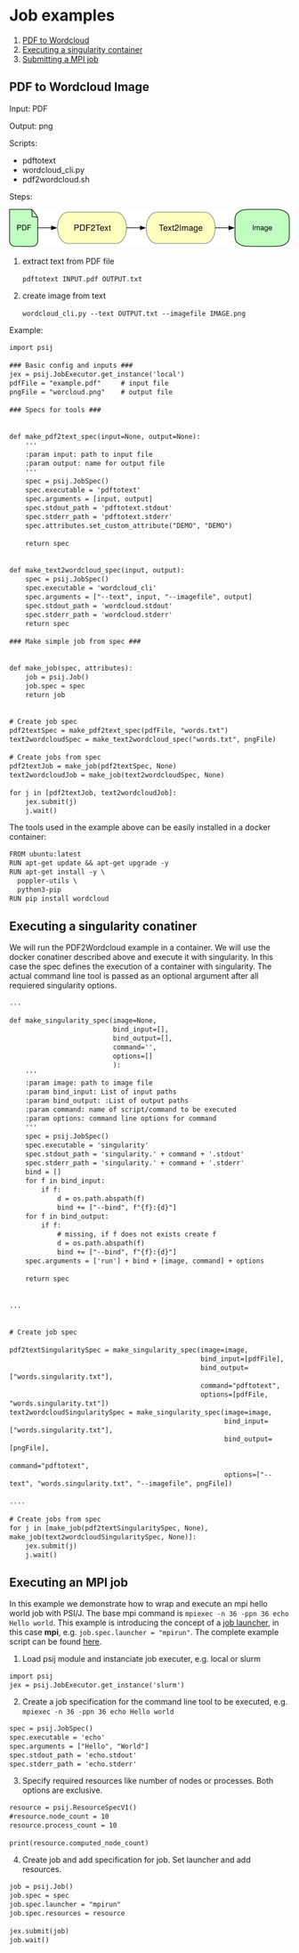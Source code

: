 # Job examples

1. [PDF to Wordcloud](#pdf-to-wordcloud-image)
2. [Executing a singularity container](#executing-a-singularity-conatiner)
3. [Submitting a MPI job](#executing-an-mpi-job)

## PDF to Wordcloud Image

Input: PDF

Output: png

Scripts:
- pdftotext
- wordcloud_cli.py
- pdf2wordcloud.sh

Steps:

![image](../web/images/wordcloud-workflow.svg)

1. extract text from PDF file

    `pdftotext INPUT.pdf OUTPUT.txt`

2. create image from text

    `wordcloud_cli.py --text OUTPUT.txt --imagefile IMAGE.png`

Example:

```
import psij

### Basic config and inputs ###
jex = psij.JobExecutor.get_instance('local')
pdfFile = "example.pdf"     # input file
pngFile = "worcloud.png"    # output file

### Specs for tools ###


def make_pdf2text_spec(input=None, output=None):
    '''
    :param input: path to input file
    :param output: name for output file
    '''
    spec = psij.JobSpec()
    spec.executable = 'pdftotext'
    spec.arguments = [input, output]
    spec.stdout_path = 'pdftotext.stdout'
    spec.stderr_path = 'pdftotext.stderr'
    spec.attributes.set_custom_attribute("DEMO", "DEMO")

    return spec


def make_text2wordcloud_spec(input, output):
    spec = psij.JobSpec()
    spec.executable = 'wordcloud_cli'
    spec.arguments = ["--text", input, "--imagefile", output]
    spec.stdout_path = 'wordcloud.stdout'
    spec.stderr_path = 'wordcloud.stderr'
    return spec

### Make simple job from spec ###


def make_job(spec, attributes):
    job = psij.Job()
    job.spec = spec
    return job


# Create job spec
pdf2textSpec = make_pdf2text_spec(pdfFile, "words.txt")
text2wordcloudSpec = make_text2wordcloud_spec("words.txt", pngFile)

# Create jobs from spec
pdf2textJob = make_job(pdf2textSpec, None)
text2wordcloudJob = make_job(text2wordcloudSpec, None)

for j in [pdf2textJob, text2wordcloudJob]:
    jex.submit(j)
    j.wait()

```


The tools used in the example above can be easily installed in a docker container:

```
FROM ubuntu:latest
RUN apt-get update && apt-get upgrade -y
RUN apt-get install -y \
  poppler-utils \
  python3-pip
RUN pip install wordcloud
```

## Executing a singularity conatiner

We will run the PDF2Wordcloud example in a container. We will use the docker conatiner described above and execute it with singularity. In this case the spec defines the execution of a container with singularity. The actual command line tool is passed as an optional argument after all requiered singularity options.

```
...

def make_singularity_spec(image=None,
                          bind_input=[],
                          bind_output=[],
                          command='',
                          options=[]
                          ):
    '''
    :param image: path to image file
    :param bind_input: List of input paths
    :param bind_output: :List of output paths
    :param command: name of script/command to be executed
    :param options: command line options for command
    '''
    spec = psij.JobSpec()
    spec.executable = 'singularity'
    spec.stdout_path = 'singularity.' + command + '.stdout'
    spec.stderr_path = 'singularity.' + command + '.stderr'
    bind = []
    for f in bind_input:
        if f:
            d = os.path.abspath(f)
            bind += ["--bind", f"{f}:{d}"]
    for f in bind_output:
        if f:
            # missing, if f does not exists create f
            d = os.path.abspath(f)
            bind += ["--bind", f"{f}:{d}"]
    spec.arguments = ['run'] + bind + [image, command] + options

    return spec


...


# Create job spec

pdf2textSingularitySpec = make_singularity_spec(image=image,
                                                bind_input=[pdfFile],
                                                bind_output=["words.singularity.txt"],
                                                command="pdftotext",
                                                options=[pdfFile, "words.singularity.txt"])
text2wordcloudSingularitySpec = make_singularity_spec(image=image,
                                                      bind_input=["words.singularity.txt"],
                                                      bind_output=[pngFile],
                                                      command="pdftotext",
                                                      options=["--text", "words.singularity.txt", "--imagefile", pngFile])

....

# Create jobs from spec
for j in [make_job(pdf2textSingularitySpec, None), make_job(text2wordcloudSingularitySpec, None)]:
    jex.submit(j)
    j.wait()
```

## Executing an MPI job

In this example we demonstrate how to wrap and execute an mpi hello world job with PSI/J. The base mpi command is `mpiexec -n 36 -ppn 36 echo Hello world`. This example is introducing the concept of a [job launcher](https://exaworks.org/psi-j-python/docs/programming.html#launchers), in this case **mpi**, e.g. `job.spec.launcher = "mpirun"`. The complete example script can be found [here](./).

1. Load psij module and instanciate job executer, e.g. local or slurm

```
import psij
jex = psij.JobExecutor.get_instance('slurm')
```

2. Create a job specification for the command line tool to be executed, e.g. `mpiexec -n 36 -ppn 36 echo Hello world`

```
spec = psij.JobSpec()
spec.executable = 'echo'
spec.arguments = ["Hello", "World"]
spec.stdout_path = 'echo.stdout'
spec.stderr_path = 'echo.stderr'
```

3. Specify required resources like number of nodes or processes. Both options are exclusive.  

```
resource = psij.ResourceSpecV1()
#resource.node_count = 10
resource.process_count = 10

print(resource.computed_node_count)
```

4. Create job and add specification for job. Set launcher and add resources.

```
job = psij.Job()
job.spec = spec
job.spec.launcher = "mpirun"
job.spec.resources = resource

jex.submit(job)
job.wait()
```